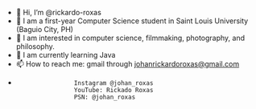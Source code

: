 - 👋 Hi, I’m @rickardo-roxas
- 🏫 I am a first-year Computer Science student in Saint Louis University (Baguio City, PH)
- 👀 I am interested in computer science, filmmaking, photography, and philosophy.
- 🌱 I am currently learning Java
- 📫 How to reach me: gmail through johanrickardoroxas@gmail.com
-                     Instagram @johan_roxas
                      YouTube: Rickado Roxas
                      PSN: @johan_roxas

<!---
rickardo-roxas/rickardo-roxas is a ✨ special ✨ repository because its `README.md` (this file) appears on your GitHub profile.
You can click the Preview link to take a look at your changes.
--->

